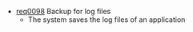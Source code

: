 * [req0098](https://github.com/DomainDrivenArchitecture/ddaRequirement/blob/ali/en/requirements/req0098.md) Backup for log files
	* The system saves the log files of an application
